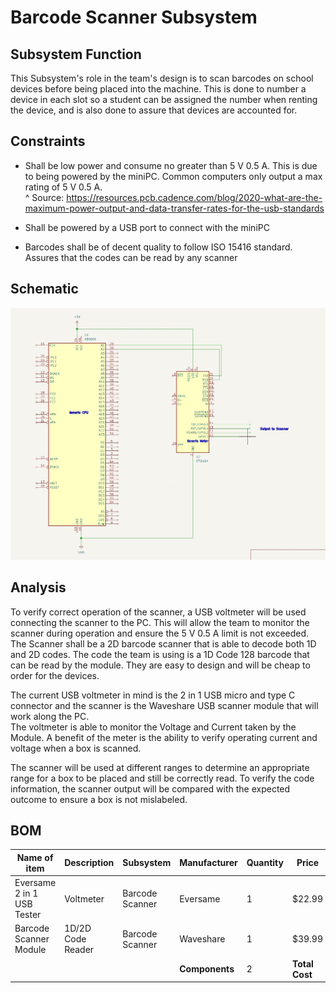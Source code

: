 # Barcode Scanner Subsystem  

## Subsystem Function  

This Subsystem's role in the team's design is to scan barcodes on school devices before being placed into the machine. This is done to number a device in each slot so a student can be assigned the number when renting the device, and is also  done to assure that devices are accounted for.  

## Constraints  

* Shall be low power and consume no greater than 5 V 0.5 A. This is due to being powered by the miniPC. Common computers only output a max rating of 5 V 0.5 A.  
^ Source: https://resources.pcb.cadence.com/blog/2020-what-are-the-maximum-power-output-and-data-transfer-rates-for-the-usb-standards  

* Shall be powered by a USB port to connect with the miniPC  

* Barcodes shall be of decent quality to follow ISO 15416 standard. Assures that the codes can be read by any scanner  

## Schematic  

![Schematic](https://github.com/DillonSW/Capstone_Team_5/blob/Team5-signoff-Barcode-Scanner/images/Barcode_Scanner.jpg)

## Analysis  

To verify correct operation of the scanner, a USB voltmeter will be used connecting the scanner to the PC. This will allow the team to monitor the scanner during operation and ensure the 5 V 0.5 A limit is not exceeded. The Scanner shall be a 2D barcode scanner that is able to decode both 1D and 2D codes. The code the team is using is a 1D Code 128 barcode that can be read by the module. They are easy to design and will be cheap to order for the devices.  

The current USB voltmeter in mind is the 2 in 1 USB micro and type C connector and the scanner is the Waveshare USB scanner module that will work along the PC.  
The voltmeter is able to monitor the Voltage and Current taken by the Module. A benefit of the meter is the ability to verify operating current and voltage when a box is scanned.  

The scanner will be used at different ranges to determine an appropriate range for a box to be placed and still be correctly read. To verify the code information, the scanner output will be compared with the expected outcome to ensure a box is not mislabeled.  

## BOM  

| Name of item | Description | Subsystem | Manufacturer | Quantity | Price | Total |
|--------------|-------------|-----------|--------------|----------|-------|-------|
| Eversame 2 in 1 USB Tester | Voltmeter | Barcode Scanner | Eversame | 1 | $22.99 | $22.99 |  
| Barcode Scanner Module | 1D/2D Code Reader | Barcode Scanner | Waveshare | 1 | $39.99 | $39.99 |  
|  |  |  | **Components** | 2 | **Total Cost** | $62.98 |  
